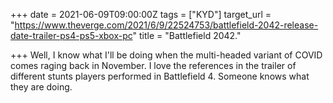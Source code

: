 +++
date = 2021-06-09T09:00:00Z
tags = ["KYD"]
target_url = "https://www.theverge.com/2021/6/9/22524753/battlefield-2042-release-date-trailer-ps4-ps5-xbox-pc"
title = "Battlefield 2042."

+++
Well, I know what I'll be doing when the multi-headed variant of COVID comes raging back in November. I love the references in the trailer of different stunts players performed in Battlefield 4. Someone knows what they are doing.